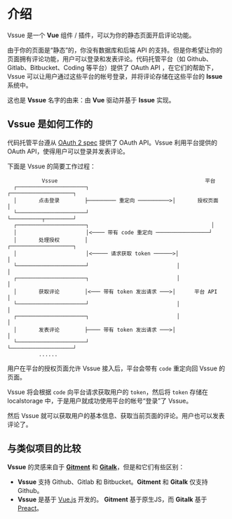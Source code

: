 # 介绍

Vssue 是一个 __Vue__ 组件 / 插件，可以为你的静态页面开启评论功能。

由于你的页面是“静态”的，你没有数据库和后端 API 的支持。但是你希望让你的页面拥有评论功能，用户可以登录和发表评论。代码托管平台（如 Github、Gitlab、Bitbucket、Coding 等平台）提供了 OAuth API ，在它们的帮助下，Vssue 可以让用户通过这些平台的帐号登录，并将评论存储在这些平台的 __Issue__ 系统中。

这也是 __Vssue__ 名字的由来：由 __Vue__ 驱动并基于 __Issue__ 实现。

## Vssue 是如何工作的

代码托管平台遵从 [OAuth 2 spec](https://tools.ietf.org/html/rfc6749) 提供了 OAuth API。Vssue 利用平台提供的 OAuth API，使得用户可以登录并发表评论。

下面是 Vssue 的简要工作过程：

```
           Vssue                                               平台
  ┌──────────────────────┐                            ┌────────────────────┐
  │       点击登录        ├───────── 重定向 ──────────>│       授权页面      │
  └──────────────────────┘                            └──────────┬─────────┘
  ┌──────────────────────┐                                       │
  │                      │<──── 带有 code 重定向 ─────────────────┘
  │       处理授权        │                            ┌────────────────────┐
  │                      │<───── 请求获取 token ──────>│                    │
  └──────────────────────┘                            │                    │
  ┌──────────────────────┐                            │                    │
  │       获取评论        │<─── 带有 token 发出请求 ───>│      平台 API      │
  └──────────────────────┘                            │                    │
  ┌──────────────────────┐                            │                    │
  │       发表评论        ├──── 带有 token 发出请求 ───>│                    │
  └──────────────────────┘                            └────────────────────┘
          ......
```

用户在平台的授权页面允许 Vssue 接入后，平台会带有 `code` 重定向回 Vssue 的页面。

Vssue 将会根据 `code` 向平台请求获取用户的 `token`，然后将 `token` 存储在 localstorage 中，于是用户就成功使用平台的帐号“登录”了 Vssue。

然后 Vssue 就可以获取用户的基本信息、获取当前页面的评论。用户也可以发表评论了。

## 与类似项目的比较

__Vssue__ 的灵感来自于 [__Gitment__](https://github.com/imsun/gitment) 和 [__Gitalk__](https://github.com/gitalk/gitalk)，但是和它们有些区别：

- __Vssue__ 支持 Github、Gitlab 和 Bitbucket。__Gitment__ 和 __Gitalk__ 仅支持 Github。
- __Vssue__ 是基于 [Vue.js](https://vuejs.org) 开发的。 __Gitment__ 基于原生JS，而 __Gitalk__ 基于 [Preact](https://github.com/developit/preact)。

